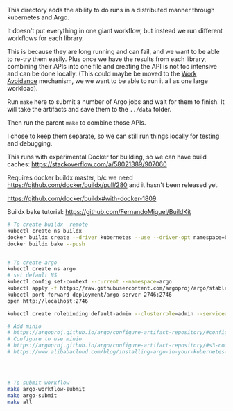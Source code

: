 This directory adds the ability to do runs in a distributed manner through kubernetes and Argo.

It doesn't put everything in one giant workflow, but instead we run different workflows for each library.

This is because they are long running and can fail, and we want to be able to re-try them easily. Plus once we have the results from each library, combining their APIs into one file and creating the API is not too intensive and can be done locally. (This could maybe be moved to the [Work Avoidance](https://argoproj.github.io/argo/work-avoidance/) mechanism, we we want to be able to run it all as one large workload).

Run `make` here to submit a number of Argo jobs and wait for them to finish. It will take the artifacts and save them to the `../data` folder.

Then run the parent `make` to combine those APIs.

I chose to keep them separate, so we can still run things locally for testing and debugging.


This runs with experimental Docker for building, so we can
have build caches: https://stackoverflow.com/a/58021389/907060

Requires docker buildx master, b/c we need https://github.com/docker/buildx/pull/280
and it hasn't been released yet.

https://github.com/docker/buildx#with-docker-1809



Buildx bake tutorial: https://github.com/FernandoMiguel/BuildKit

```bash
# To create buildx  remote
kubectl create ns buildx
docker buildx create --driver kubernetes --use --driver-opt namespace=buildx
docker buildx bake --push


# To create argo
kubectl create ns argo
# set default NS
kubectl config set-context --current --namespace=argo
kubectl apply -f https://raw.githubusercontent.com/argoproj/argo/stable/manifests/namespace-install.yaml 
kubectl port-forward deployment/argo-server 2746:2746
open http://localhost:2746

kubectl create rolebinding default-admin --clusterrole=admin --serviceaccount=argo:default -n argo

# Add minio
# https://argoproj.github.io/argo/configure-artifact-repository/#configuring-minio
# Configure to use minio
# https://argoproj.github.io/argo/configure-artifact-repository/#s3-compatible-artifact-repository-bucket-such-as-aws-gcs-and-minio
# https://www.alibabacloud.com/blog/installing-argo-in-your-kubernetes-cluster_595446   




# To submit workflow
make argo-workflow-submit
make argo-submit
make all
```